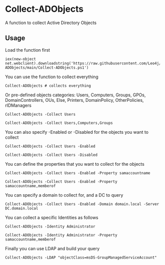 # Collect-ADObjects

A function to collect Active Directory Objects

## Usage

Load the function first

```
iex(new-object net.webclient).downloadstring('https://raw.githubusercontent.com/Leo4j/Collect-ADObjects/main/Collect-ADObjects.ps1')
```

You can use the function to collect everything

```
Collect-ADObjects # collects everything
```

Or pre-defined objects categories: Users, Computers, Groups, GPOs, DomainControllers, OUs, Else, Printers, DomainPolicy, OtherPolicies, rIDManagers
```
Collect-ADObjects -Collect Users
```
```
Collect-ADObjects -Collect Users,Computers,Groups
```

You can also specify -Enabled or -Disabled for the objects you want to collect

```
Collect-ADObjects -Collect Users -Enabled
```
```
Collect-ADObjects -Collect Users -Disabled
```

You can define the properties that you want to collect for the objects

```
Collect-ADObjects -Collect Users -Enabled -Property samaccountname
```
```
Collect-ADObjects -Collect Users -Enabled -Property samaccountname,memberof
```

You can specify a domain to collect for, and a DC to query

```
Collect-ADObjects -Collect Users -Enabled -Domain domain.local -Server DC.domain.local
```

You can collect a specific Identities as follows

```
Collect-ADObjects -Identity Administrator
```
```
Collect-ADObjects -Identity Administrator -Property samaccountname,memberof
```

Finally you can use LDAP and build your query

```
Collect-ADObjects -LDAP "objectClass=msDS-GroupManagedServiceAccount"
```
